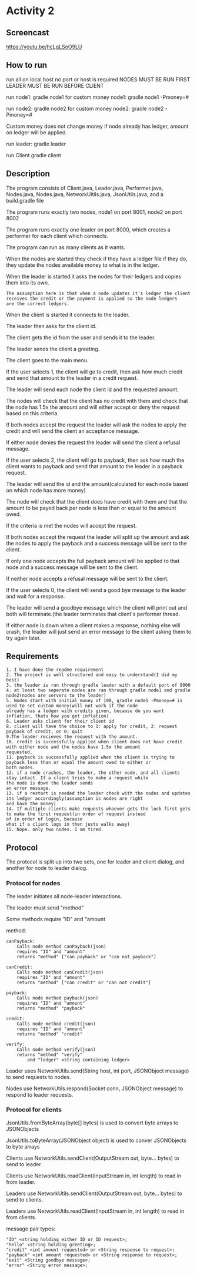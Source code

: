 # Activity 2

## Screencast

https://youtu.be/hcLgLSoO9LU


## How to run
run all on local host no port or host is required
NODES MUST BE RUN FIRST
LEADER MUST BE RUN BEFORE CLIENT

run node1:
	gradle node1
for custom money node1:
	gradle node1 -Pmoney=#

run node2:
	gradle node2
for custom money node2:
	gradle node2 -Pmoney=#

Custom money does not change money if node already has ledger, amount on ledger will be applied.

run leader:
	gradle leader

run Client
	gradle client

## Description

The program consists of Client.java, Leader.java, Performer.java, Nodes.java, Nodes.java, NetworkUitils.java, JsonUtils.java, and a build.gradle file



The program runs exactly two nodes, node1 on port 8001, node2 on port 8002

The program runs exactly one leader on port 8000, which creates a performer for each client which connects.

The program can run as many clients as it wants.



When the nodes are started they check if they have a ledger file if they do, they update the nodes available money to what is in the ledger.

When the leader is started it asks the nodes for their ledgers and copies them into its own.

	The assumption here is that when a node updates it's ledger the client receives the credit or the payment is applied so the node ledgers
	are the correct ledgers.



When the client is started it connects to the leader.

The leader then asks for the client id.

The client gets the id from the user and sends it to the leader.

The leader sends the client a greeting.

The client goes to the main menu.



If the user selects 1, the client will go to credit, then ask how much credit and send that amount to the leader in a credit request.

The leader will send each node the client id and the requested amount.

The nodes will check that the client has no credit with them and check that the node has 1.5x the amount and will either accept or deny the request based on
this criteria.

If both nodes accept the request the leader will ask the nodes to apply the credit and will send the client an acceptance message.

If either node denies the request the leader will send the client a refusal message.



If the user selects 2, the client will go to payback, then ask how much the client wants to payback and send that amount to the leader in a payback request.

The leader will send the id and the amount(calculated for each node based on which node has more money)

The node will check that the client does have credit with them and that the amount to be payed back per node is less than or equal to the amount owed.

If the criteria is met the nodes will accept the request.

If both nodes accept the request the leader will split up the amount and ask the nodes to apply the payback and a success message will be sent to the client.

If only one node accepts the full payback amount will be applied to that node and a success message will be sent to the client.

If neither node accepts a refusal message will be sent to the client.



If the user selects 0, the client will send a good bye message to the leader and wait for a response.

The leader will send a goodbye message which the client will print out and both will terminate.(the leader terminates that client's performer thread.



If either node is down when a client makes a response, nothing else will crash, the leader will just send an error message to the client asking them to
try again later.

## Requirements

	1. I have done the readme requirement
	2. The project is well structured and easy to understand(I did my best)
	3. the leader is run through gradle leader with a default port of 8000
	4. at least two seperate nodes are ran through gradle node1 and gradle node2(nodes are servers to the leader)
	5. Nodes start with initial money of 100, gradle node1 -Pmoney=# is used to set custom money(will not work if the node 
	already has a ledger with credits given, because do you want inflation, thats how you get inflation)
	6. Leader asks client for their client id
	8. client will have the choice to 1: apply for credit, 2: request payback of credit, or 0: quit
	9.The leader recieves the request with the amount.
	10. credit is successfully applied when client does not have credit with either node and the nodes have 1.5x the amount 
	requested.
	11. payback is successfully applied when the client is trying to payback less than or equal the amount owed to either or
	both nodes.
	12. if a node crashes, the leader, the other node, and all clients stay intact. If a client tries to make a request while 
	the node is down the leader sends
	an error message.
	13. if a restart is needed the leader check with the nodes and updates its ledger accordingly(assumption is nodes are right 
	and have the money)
	14. If multiple clients make requests whoever gets the lock first gets to make the first request(in order of request instead 
	of in order of login, because
	what if a client logs in then justs walks away)
	15. Nope. only two nodes. I am tired.

## Protocol
The protocol is split up into two sets, one for leader and client dialog, and another for node to leader dialog.

### Protocol for nodes

The leader initiates all node-leader interactions.

The leader must send "method"

Some methods require "ID" and "amount

method:

	canPayback:
		Calls node method canPayback(json)
		requires "ID" and "amount"
		returns "method" ["can payback" or "can not payback"]

	canCredit:
		Calls node method canCredit(json)
		requires "ID" and "amount"
		returns "method" ["can credit" or "can not credit"]

	payback:
		Calls node method payback(json)
		requires "ID" and "amount"
		returns "method" "payback"

	credit:
		Calls node method credit(json)
		requires "ID" and "amount"
		returns "method" "credit"

	verify:
		Calls node method verify(json)
		returns "method" "verify"
		    and "ledger" <string containing ledger>

Leader uses NetworkUtils.send(String host, int port, JSONObject message) to send requests to nodes.

Nodes use NetworkUtils.respond(Socket conn, JSONObject message) to respond to leader requests.

### Protocol for clients
JsonUtils.fromByteArray(byte[] bytes) is used to convert byte arrays to JSONObjects

JsonUtils.toByteArray(JSONObject object) is used to conver JSONObjects to byte arrays


Clients use NetworkUtils.sendClient(OutputStream out, byte... bytes) to send to leader.

Clients use NetworkUtils.readClient(InputStream in, int length) to read in from leader.


Leaders use NetworkUtils.sendClient(OutputStream out, byte... bytes) to send to clients.

Leaders use NetworkUtils.readClient(InputStream in, int length) to read in from clients.


message pair types:

	"ID" <string holding either ID or ID request>;
	"hello" <string holding greeting>;
	"credit" <int amount requested> or <String response to request>;
	"payback" <int amount requested> or <String response to request>;
	"exit" <String goodbye message>;
	"error" <String error message>;
